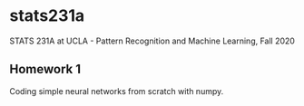 # stats231a
STATS 231A at UCLA - Pattern Recognition and Machine Learning, Fall 2020

## Homework 1

Coding simple neural networks from scratch with numpy.
